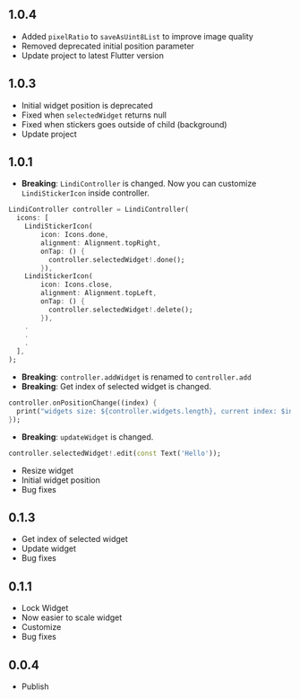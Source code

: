 ## 1.0.4

* Added `pixelRatio` to `saveAsUint8List` to improve image quality
* Removed deprecated initial position parameter
* Update project to latest Flutter version

## 1.0.3

* Initial widget position is deprecated
* Fixed when `selectedWidget` returns null
* Fixed when stickers goes outside of child (background)
* Update project

## 1.0.1

* **Breaking**: `LindiController` is changed. Now you can customize `LindiStickerIcon` inside controller.
```dart
LindiController controller = LindiController(
  icons: [
    LindiStickerIcon(
        icon: Icons.done,
        alignment: Alignment.topRight,
        onTap: () {
          controller.selectedWidget!.done();
        }),
    LindiStickerIcon(
        icon: Icons.close,
        alignment: Alignment.topLeft,
        onTap: () {
          controller.selectedWidget!.delete();
        }),
    .
    .
    .
  ],
);
```
* **Breaking**: `controller.addWidget` is renamed to `controller.add`
* **Breaking**: Get index of selected widget is changed.
```dart
controller.onPositionChange((index) {
  print("widgets size: ${controller.widgets.length}, current index: $index");
});
```
* **Breaking**: `updateWidget` is changed.
```dart
controller.selectedWidget!.edit(const Text('Hello'));
```
* Resize widget
* Initial widget position
* Bug fixes

## 0.1.3

* Get index of selected widget
* Update widget
* Bug fixes

## 0.1.1

* Lock Widget
* Now easier to scale widget
* Customize
* Bug fixes

## 0.0.4

* Publish